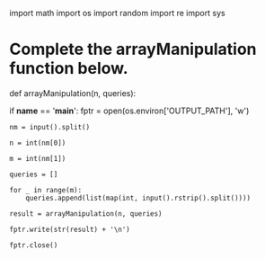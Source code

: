 import math
import os
import random
import re
import sys

# Complete the arrayManipulation function below.
def arrayManipulation(n, queries):

if __name__ == '__main__':
    fptr = open(os.environ['OUTPUT_PATH'], 'w')

    nm = input().split()

    n = int(nm[0])

    m = int(nm[1])

    queries = []

    for _ in range(m):
        queries.append(list(map(int, input().rstrip().split())))

    result = arrayManipulation(n, queries)

    fptr.write(str(result) + '\n')

    fptr.close()